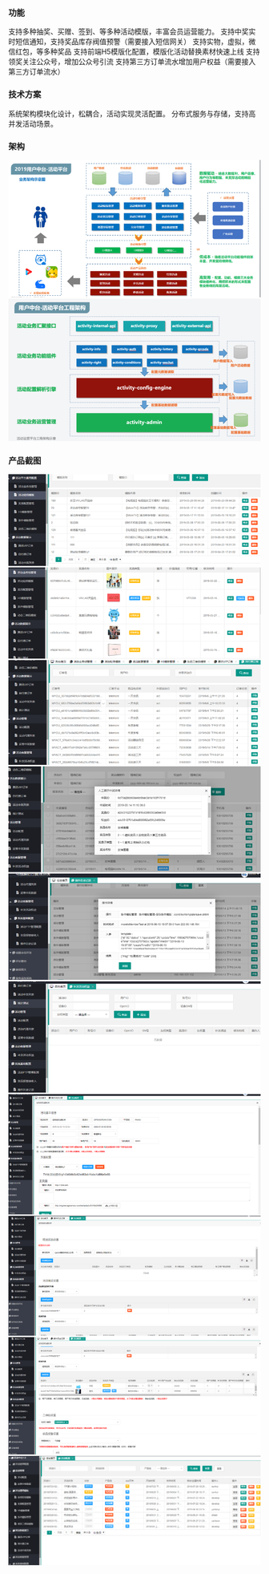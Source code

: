 ### 功能
支持多种抽奖、买赠、签到、等多种活动模版，丰富会员运营能力。
支持中奖实时短信通知，支持奖品库存阀值预警（需要接入短信网关）
支持实物，虚拟，微信红包，等多种奖品
支持前端H5模版化配置，模版化活动替换素材快速上线
支持领奖关注公众号，增加公众号引流
支持第三方订单流水增加用户权益（需要接入第三方订单流水）

### 技术方案
系统架构模块化设计，松耦合，活动实现灵活配置。
分布式服务与存储，支持高并发活动场景。

### 架构
![img_3.png](img_3.png)
![img_4.png](img_4.png)

### 产品截图
![img_5.png](img_5.png)
![img_6.png](img_6.png)
![img_7.png](img_7.png)
![img_8.png](img_8.png)
![img_9.png](img_9.png)
![img_10.png](img_10.png)
![img_11.png](img_11.png)
![img_12.png](img_12.png)
![img_13.png](img_13.png)
![img_14.png](img_14.png)
